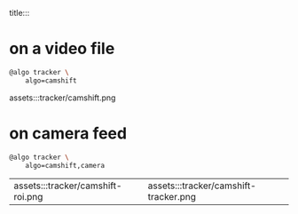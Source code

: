 title:::

# on a video file

```bash
@algo tracker \
    algo=camshift
```

assets:::tracker/camshift.png

# on camera feed

```bash
@algo tracker \
    algo=camshift,camera
```

| | |
|-|-|
| assets:::tracker/camshift-roi.png | assets:::tracker/camshift-tracker.png |
